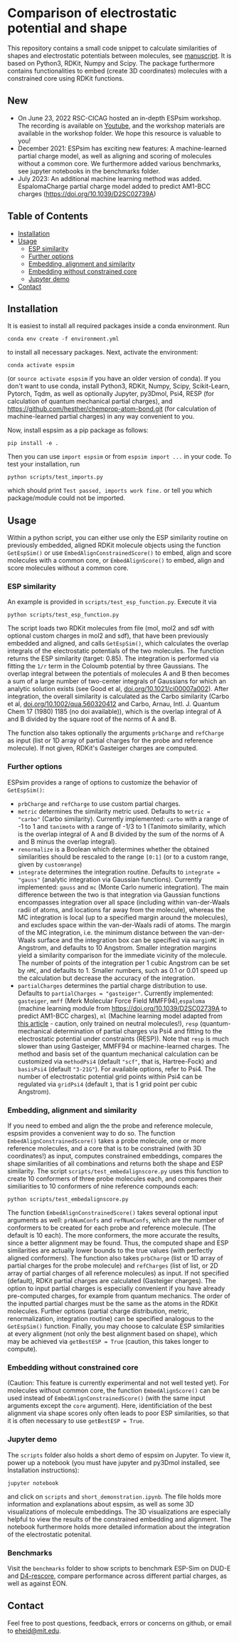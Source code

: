 # Comparison of electrostatic potential and shape
This repository contains a small code snippet to calculate similarities of shapes and electrostatic potentials between molecules, see [manuscript](https://doi.org/10.1021/acs.jcim.1c01535). It is based on Python3, RDKit, Numpy and Scipy. The package furthermore contains functionalities to embed (create 3D coordinates) molecules with a constrained core using RDKit functions.

## New

* On June 23, 2022 RSC-CICAG hosted an in-depth ESPsim workshop. The recording is available on [Youtube](https://www.youtube.com/watch?v=Ka08REoGYvI), and the workshop materials are available in the workshop folder. We hope this resource is valuable to you!
* December 2021: ESPsim has exciting new features: A machine-learned partial charge model, as well as aligning and scoring of molecules without a common core. We furthermore added various benchmarks, see jupyter notebooks in the benchmarks folder.
* July 2023: An additional machine learning method was added. EspalomaCharge partial charge model added to predict AM1-BCC charges (https://doi.org/10.1039/D2SC02739A)
  
## Table of Contents

- [Installation](#installation)
- [Usage](#usage)
  * [ESP similarity](#esp-similarity)
  * [Further options](#further-options)
  * [Embedding, alignment and similarity](#embedding-alignment-and-similarity)
  * [Embedding without constrained core](#embedding-without-constrained-core)
  * [Jupyter demo](#jupyter-demo)
- [Contact](#contact)

## Installation

It is easiest to install all required packages inside a conda environment. Run

`conda env create -f environment.yml`

to install all necessary packages. Next, activate the environment:

`conda activate espsim`

(or `source activate espsim` if you have an older version of conda). If you don't want to use conda, install Python3, RDKit, Numpy, Scipy, Scikit-Learn, Pytorch, Tqdm, as well as optionally Jupyter, py3Dmol, Psi4, RESP (for calculation of quantum mechanical partial charges), and https://github.com/hesther/chemprop-atom-bond.git (for calculation of machine-learned partial charges) in any way convenient to you.

Now, install espsim as a pip package as follows:

`pip install -e .`

Then you can use `import espsim` or from `espsim import ...` in your code. To test your installation, run

`python scripts/test_imports.py`

which should print `Test passed, imports work fine.` or tell you which package/module could not be imported.

## Usage

Within a python script, you can either use only the ESP similarity routine on previously embedded, aligned RDKit molecule objects using the function `GetEspSim()` or use `EmbedAlignConstrainedScore()` to embed, align and score molecules with a common core, or `EmbedAlignScore()` to embed, align and score molecules without a common core. 

### ESP similarity

An example is provided in `scripts/test_esp_function.py`. Execute it via

`python scripts/test_esp_function.py`

The script loads two RDKit molecules from file (mol, mol2 and sdf with optional custom charges in mol2 and sdf), that have been previously embedded and aligned, and calls `GetEspSim()`, which calculates the overlap integrals of the electrostatic potentials of the two molecules. The function returns the ESP similarity (target: 0.85). The integration is performed via fitting the `1/r` term in the Coloumb potential by three Gaussians. The overlap integral between the potentials of molecules A and B
then becomes a sum of a large number of two-center integrals of Gaussians for which an analytic solution exists (see Good et al, [doi.org/10.1021/ci00007a002](https://doi.org/10.1021/ci00007a002)). After integration, the overall similarity is calculated as the Carbo similarity (Carbo et al, [doi.org/10.1002/qua.560320412](https://doi.org/10.1002/qua.560320412) and Carbo, Arnau, Intl. J. Quantum Chem 17 (1980) 1185 (no doi available)), which is the overlap integral of A and B divided by the square root of the norms of A and B.

 The function also takes optionally the arguments `prbCharge`  and `refCharge` as input (list or 1D array of partial charges for the probe and reference molecule). If not given, RDKit's Gasteiger charges are computed.

### Further options

ESPsim provides a range of options to customize the behavior of `GetEspSim()`:

* `prbCharge`  and `refCharge` to use custom partial charges.
* `metric` determines the similarity metric used. Defaults to `metric = "carbo"` (Carbo similarity). Currently implemented: `carbo` with a range of -1 to 1 and `tanimoto` with a range of -1/3 to 1 (Tanimoto similarity, which is the overlap integral of A and B divided by the sum of the norms of A and B minus the overlap integral).
* `renormalize` is a Boolean which determines whether the obtained similarities should be rescaled to the range `[0:1]` (or to a custom range, given by `customrange`)
* `integrate` determines the integration routine. Defaults to `integrate = "gauss"` (analytic integration via Gaussian functions). Currently implemented: `gauss` and `mc` (Monte Carlo numeric integration). The main difference between the two is that integration via Gaussian functions encompasses integration over all space (including within van-der-Waals radii of atoms, and locations far away from the molecule), whereas the MC integration is local (up to a specified margin around the molecules), and excludes space within the van-der-Waals radii of atoms. The margin of the MC integration, i.e. the minimum distance between the van-der-Waals surface and the integration box can be specified via `marginMC` in Angstrom, and defaults to 10 Angstrom. Smaller integration margins yield a similarity comparison for the immediate vicinity of the molecule. The number of points of the integration per 1 cubic Angstrom can be set by `nMC`, and defaults to 1. Smaller numbers, such as 0.1 or 0.01 speed up the calculation but decrease the accuracy of the integration.
* `partialCharges` determines the partial charge distribution to use. Defaults to `partialCharges = "gasteiger"`. Currently implemented: `gasteiger`, `mmff` (Merk Molecular Force Field MMFF94),`espaloma` (machine learning module from https://doi.org/10.1039/D2SC02739A to predict AM1-BCC charges), `ml` (Machine learning model adapted from [this article](https://doi.org/10.1039/D0SC04823B) - caution, only trained on neutral molecules!), `resp` (quantum-mechanical determination of partial charges via Psi4 and fitting to the electrostatic potential under constraints (RESP)). Note that `resp` is much slower than using Gasteiger, MMFF94 or machine-learned charges. The method and basis set of the quantum mechanical calculation can be customized via `methodPsi4` (default `"scf"`, that is, Hartree-Fock) and `basisPsi4` (default `"3-21G"`). For available options, refer to Psi4. The number of electrostatic potential grid points within Psi4 can be regulated via `gridPsi4` (default `1`, that is 1 grid point per cubic Angstrom).


### Embedding, alignment and similarity

If you need to embed and align the the probe and reference molecule, espsim provides a convenient way to do so. The function `EmbedAlignConstrainedScore()` takes a probe molecule, one or more reference molecules, and a core that is to be constrained (with 3D coordinates!) as input, computes constrained embeddings, compares the shape similarities of all combinations and returns both the shape and ESP similarity. The script `scripts/test_embedalignscore.py` uses this function to create 10 conformers of three probe molecules each, and compares their similiarities to 10 conformers of nine reference compounds each:

`python scripts/test_embedalignscore.py`

The function `EmbedAlignConstrainedScore()` takes several optional input arguments as well: `prbNumConfs` and `refNumConfs`, which are the number of conformers to be created for each probe and reference molecule. (The default is 10 each). The more conformers, the more accurate the results, since a better alignment may be found. Thus, the computed shape and ESP similarities are actually lower bounds to the true values (with perfectly aligned conformers). The function also takes `prbCharge` (list or 1D array of partial charges for the probe molecule) and `refCharges` (list of list, or 2D array of partial charges of all reference molecules) as input. If not specified (default), RDKit partial charges are calculated (Gasteiger charges). The option to input partial charges is especially convenient if you have already pre-computed charges, for example from quantum mechanics. The order of the inputted partial charges must be the same as the atoms in the RDKit molecules. Further options (partial charge distribution, metric, renormalization, integration routine) can be specified analogous to the `GetEspSim()` function. Finally, you may choose to calculate ESP similarities at every alignment (not only the best alignment based on shape), which may be achieved via `getBestESP = True` (caution, this takes longer to compute).

### Embedding without constrained core

(Caution: This feature is currently experimental and not well tested yet). For molecules without common core, the function `EmbedAlignScore()` can be used instead of `EmbedAlignConstrainedScore()` (with the same input arguments except the `core` argument). Here, identificiation of the best alignment via shape scores only often leads to poor ESP similarities, so that it is often necessary to use `getBestESP = True`.

### Jupyter demo

The `scripts` folder also holds a short demo of espsim on Jupyter. To view it, power up a notebook (you must have jupyter and py3Dmol installed, see Installation instructions):

`jupyter notebook`

and click on `scripts` and `short_demonstration.ipynb`. The file holds more information and explanations about espsim, as well as some 3D visualizations of molecule embeddings. The 3D visualizations are especially helpful to view the results of the constrained embedding and alignment. The notebook furthermore holds more detailed information about the integration of the electrostatic potenital.

### Benchmarks

Visit the `benchmarks` folder to show scripts to benchmark ESP-Sim on DUD-E and [D4-rescore](https://github.com/ljmartin/d4-rescore), compare performance across different partial charges, as well as against EON.


## Contact
Feel free to post questions, feedback, errors or concerns on github, or email to eheid@mit.edu.
